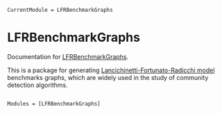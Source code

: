 ```@meta
CurrentModule = LFRBenchmarkGraphs
```

# LFRBenchmarkGraphs

Documentation for [LFRBenchmarkGraphs](https://github.com/fcdimitr/LFRBenchmarkGraphs.jl).

This is a package for generating [Lancichinetti-Fortunato-Radicchi
model](https://en.wikipedia.org/wiki/Lancichinetti-Fortunato-Radicchi_benchmark) benchmarks graphs,
which are widely used in the study of community detection algorithms.

```@index
```

```@autodocs
Modules = [LFRBenchmarkGraphs]
```
